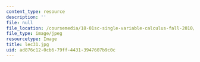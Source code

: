 ```yaml
---
content_type: resource
description: ''
file: null
file_location: /coursemedia/18-01sc-single-variable-calculus-fall-2010/ad876c120cb679ff44313947607b9c0c_lec31.jpg
file_type: image/jpeg
resourcetype: Image
title: lec31.jpg
uid: ad876c12-0cb6-79ff-4431-3947607b9c0c
---
```

